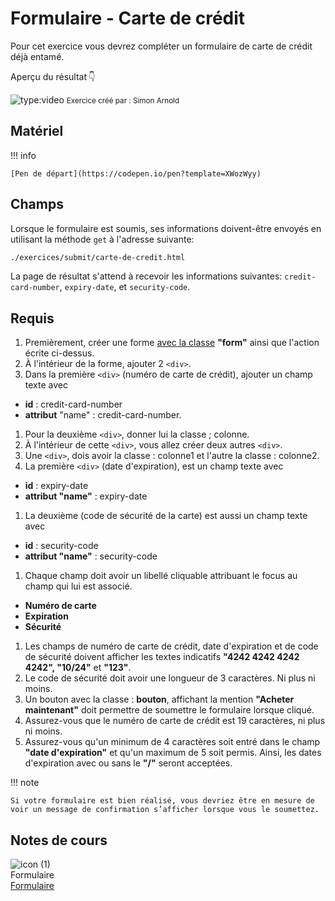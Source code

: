 # Formulaire - Carte de crédit
Pour cet exercice vous devrez compléter un formulaire de carte de crédit déjà entamé.

Aperçu du résultat 👇


![type:video](https://github.com/user-attachments/assets/f624bb1c-fc62-46ed-b66c-6f551c48e7ff)
<small>Exercice créé par : Simon Arnold</small>

## Matériel

!!! info

    [Pen de départ](https://codepen.io/pen?template=XWozWyy)

## Champs
Lorsque le formulaire est soumis, ses informations doivent-être envoyés en utilisant la méthode `get` à l'adresse suivante:

```html
./exercices/submit/carte-de-credit.html
```


La page de résultat s'attend à recevoir les informations suivantes: `credit-card-number`, `expiry-date`, et `security-code`.


## Requis

1. Premièrement, créer une forme <u>avec la classe</u> **"form"** ainsi que l'action écrite ci-dessus.
1. À l'intérieur de la forme, ajouter 2 `<div>`.
1. Dans la première `<div>` (numéro de carte de crédit), ajouter un champ texte avec
  * **id** : credit-card-number
  * **attribut** "name" : credit-card-number.
1. Pour la deuxième `<div>`, donner lui la classe ; colonne.
1. À l'intérieur de cette `<div>`, vous allez créer deux autres `<div>`.
1. Une `<div>`, dois avoir la classe : colonne1 et l'autre la classe : colonne2.
1. La première `<div>` (date d'expiration), est un champ texte avec
  * **id** : expiry-date
  * **attribut "name"** : expiry-date
1. La deuxième (code de sécurité de la carte) est aussi un champ texte avec
  * **id** : security-code
  * **attribut "name"** : security-code
1. Chaque champ doit avoir un libellé cliquable attribuant le focus au champ qui lui est associé.
  * **Numéro de carte**
  * **Expiration**
  * **Sécurité**
1. Les champs de numéro de carte de crédit, date d'expiration et de code de sécurité doivent afficher les textes indicatifs **"4242 4242 4242 4242", "10/24"** et **"123"**.
1. Le code de sécurité doit avoir une longueur de 3 caractères. Ni plus ni moins.
1. Un bouton avec la classe : **bouton**, affichant la mention **"Acheter maintenant"** doit permettre de soumettre le formulaire lorsque cliqué.
1. Assurez-vous que le numéro de carte de crédit est 19 caractères, ni plus ni moins.
1. Assurez-vous qu'un minimum de 4 caractères soit entré dans le champ **"date d'expiration"** et qu'un maximum de 5 soit permis. Ainsi, les dates d'expiration avec ou sans le **"/"** seront acceptées.

!!! note

    Si votre formulaire est bien réalisé, vous devriez être en mesure de voir un message de confirmation s’afficher lorsque vous le soumettez.



## Notes de cours

![icon (1)](https://github.com/user-attachments/assets/afe398fa-a062-42e6-89b1-f49e17412a5f)<br>Formulaire<br> [Formulaire](../html/formulaire.md)

